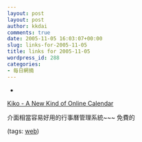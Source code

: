 ```yaml
---
layout: post
layout: post
author: kkdai
comments: true
date: 2005-11-05 16:03:07+00:00
slug: links-for-2005-11-05
title: links for 2005-11-05
wordpress_id: 288
categories:
- 每日網摘
---
```



	
  * 
		

[Kiko - A New Kind of Online Calendar](http://www.kiko.com/)


		

介面相當容易好用的行事曆管理系統~~~ 免費的


		

(tags: [web](http://del.icio.us/kkdai/web))


	


